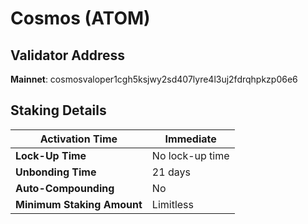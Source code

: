 # Cosmos (ATOM)

## **Validator Address**

**Mainnet**: cosmosvaloper1cgh5ksjwy2sd407lyre4l3uj2fdrqhpkzp06e6

## Staking Details

| **Activation Time**        | Immediate       |
| -------------------------- | --------------- |
| **Lock-Up Time**           | No lock-up time |
| **Unbonding Time**         | 21 days         |
| **Auto-Compounding**       | No              |
| **Minimum Staking Amount** | Limitless       |

